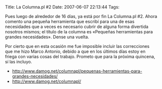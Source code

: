 Title: La Columna.pl #2
Date: 2007-06-07 22:13:44
Tags: 

<p>Pues luego de alrededor de 16 días, ya está por fin La Columna.pl #2. Ahora comento una pequeña herramienta que escribí para una de esas necesidades que a veces es necesario cubrir de alguna forma divertida nosotros mismos; el título de la columna es «Pequeñas herramientas para grandes necesidades». Dense una vuelta.

Por cierto que en esta ocasión me fue imposible incluir las correcciones que me hizo Marco Antonio, debido a que en los últimos días estoy en friega con varias cosas del trabajo. Prometo que para la próxima quincena, sí las incluyo.
</p>
<ul>
<li><a href="http://www.damog.net/columnapl/pequenas-herramientas-para-grandes-necesidades/"><a href="http://www.damog.net/columnapl/pequenas-herramientas-para-grandes-necesidades/">http://www.damog.net/columnapl/pequenas-herramientas-para-grandes-necesidades/</a></a></li>
<li><a href="http://www.damog.net/columnapl/"><a href="http://www.damog.net/columnapl/">http://www.damog.net/columnapl/</a></a></li>
</ul>
